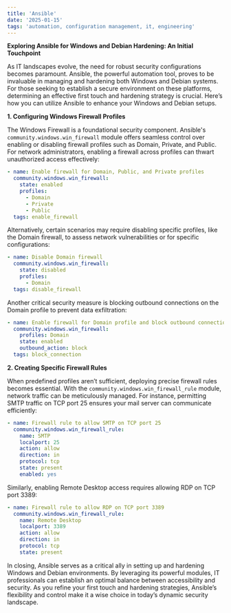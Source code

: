 ```yaml
---
title: 'Ansible'
date: '2025-01-15'
tags: 'automation, configuration management, it, engineering'
---
```


**Exploring Ansible for Windows and Debian Hardening: An Initial Touchpoint**

As IT landscapes evolve, the need for robust security configurations becomes paramount. Ansible, the powerful automation tool, proves to be invaluable in managing and hardening both Windows and Debian systems. For those seeking to establish a secure environment on these platforms, determining an effective first touch and hardening strategy is crucial. Here’s how you can utilize Ansible to enhance your Windows and Debian setups.

**1. Configuring Windows Firewall Profiles**

The Windows Firewall is a foundational security component. Ansible's `community.windows.win_firewall` module offers seamless control over enabling or disabling firewall profiles such as Domain, Private, and Public. For network administrators, enabling a firewall across profiles can thwart unauthorized access effectively:

```yaml
- name: Enable firewall for Domain, Public, and Private profiles
  community.windows.win_firewall:
    state: enabled
    profiles:
      - Domain
      - Private
      - Public
  tags: enable_firewall
```

Alternatively, certain scenarios may require disabling specific profiles, like the Domain firewall, to assess network vulnerabilities or for specific configurations:

```yaml
- name: Disable Domain firewall
  community.windows.win_firewall:
    state: disabled
    profiles:
      - Domain
  tags: disable_firewall
```

Another critical security measure is blocking outbound connections on the Domain profile to prevent data exfiltration:

```yaml
- name: Enable firewall for Domain profile and block outbound connections
  community.windows.win_firewall:
    profiles: Domain
    state: enabled
    outbound_action: block
  tags: block_connection
```

**2. Creating Specific Firewall Rules**

When predefined profiles aren’t sufficient, deploying precise firewall rules becomes essential. With the `community.windows.win_firewall_rule` module, network traffic can be meticulously managed. For instance, permitting SMTP traffic on TCP port 25 ensures your mail server can communicate efficiently:

```yaml
- name: Firewall rule to allow SMTP on TCP port 25
  community.windows.win_firewall_rule:
    name: SMTP
    localport: 25
    action: allow
    direction: in
    protocol: tcp
    state: present
    enabled: yes
```

Similarly, enabling Remote Desktop access requires allowing RDP on TCP port 3389:

```yaml
- name: Firewall rule to allow RDP on TCP port 3389
  community.windows.win_firewall_rule:
    name: Remote Desktop
    localport: 3389
    action: allow
    direction: in
    protocol: tcp
    state: present
```

In closing, Ansible serves as a critical ally in setting up and hardening Windows and Debian environments. By leveraging its powerful modules, IT professionals can establish an optimal balance between accessibility and security. As you refine your first touch and hardening strategies, Ansible’s flexibility and control make it a wise choice in today’s dynamic security landscape.
